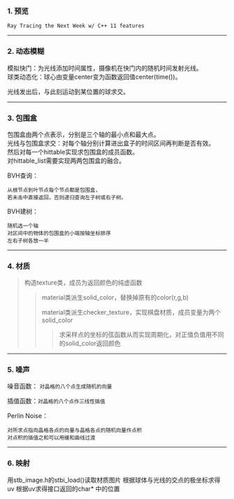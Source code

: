 ### 1. 预览

`Ray Tracing the Next Week w/ C++ 11 features`

---
### 2. 动态模糊


模拟快门：为光线添加时间属性，摄像机在快门内的随机时间发射光线。<br>
球类动态化：球心由变量center变为函数返回值center(time())。<br>

光线发出后，与此刻运动到某位置的球求交。


---
### 3. 包围盒


包围盒由两个点表示，分别是三个轴的最小点和最大点。<br>
光线与包围盒求交：对每个轴分别计算进出盒子的时间区间再判断是否有效。<br>
然后对每一个hittable实现求包围盒的成员函数。<br>
对hittable_list需要实现两两包围盒的融合。<br>

BVH查询：
```
从根节点到叶节点每个节点都是包围盒，
若未击中直接返回，否则递归查询左子树或右子树。
```

BVH建树：
```
随机选一个轴
对区间中的物体的包围盒的小端按轴坐标排序
左右子树各放一半
```

---
### 4. 材质

> 构造texture类，成员为返回颜色的纯虚函数
>> material类派生solid_color，替换掉原有的color(r,g,b)<br>
>>
>> material类派生checker_texture，实现棋盘材质，成员变量为两个solid_color
>>> 求采样点的坐标的弦函数从而实现周期化，对正值负值用不同的solid_color返回颜色


---
### 5. 噪声

噪音函数：
`对晶格的八个点生成随机的向量`

插值函数：`对晶格的八个点作三线性插值`

Perlin Noise：
```
对所求点指向晶格各点的向量与晶格各点的随机向量作点积
对点积的插值之和可以用缓和曲线过渡
```

---
### 6. 映射

用stb_image.h的stbi_load()读取材质图片
根据球体与光线的交点的极坐标求得uv
根据uv求得接口返回的char* 中的位置






